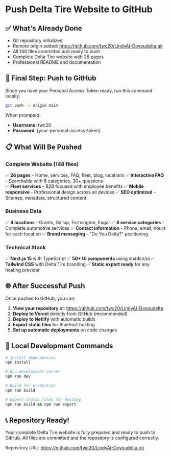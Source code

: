 # Push Delta Tire Website to GitHub

## ✅ What's Already Done
- Git repository initialized
- Remote origin added: https://github.com/twc20/LindyAI-Doyoudelta.git
- All 148 files committed and ready to push
- Complete Delta Tire website with 26 pages
- Professional README and documentation

## 🚀 Final Step: Push to GitHub

Since you have your Personal Access Token ready, run this command locally:

```bash
git push -u origin main
```

When prompted:
- **Username**: twc20
- **Password**: [your-personal-access-token]

## 📋 What Will Be Pushed

### Complete Website (148 files)
✅ **26 pages** - Home, services, FAQ, fleet, blog, locations
✅ **Interactive FAQ** - Searchable with 6 categories, 30+ questions  
✅ **Fleet services** - B2B focused with employee benefits
✅ **Mobile responsive** - Professional design across all devices
✅ **SEO optimized** - Sitemap, metadata, structured content

### Business Data
✅ **4 locations** - Grants, Gallup, Farmington, Eagar
✅ **8 service categories** - Complete automotive services
✅ **Contact information** - Phone, email, hours for each location
✅ **Brand messaging** - "Do You Delta?" positioning

### Technical Stack
✅ **Next.js 15** with TypeScript
✅ **50+ UI components** using shadcn/ui
✅ **Tailwind CSS** with Delta Tire branding
✅ **Static export ready** for any hosting provider

## 🌐 After Successful Push

Once pushed to GitHub, you can:

1. **View your repository** at: https://github.com/twc20/LindyAI-Doyoudelta
2. **Deploy to Vercel** directly from GitHub (recommended)
3. **Deploy to Netlify** with automatic builds
4. **Export static files** for Bluehost hosting
5. **Set up automatic deployments** on code changes

## 🔧 Local Development Commands

```bash
# Install dependencies
npm install

# Run development server
npm run dev

# Build for production
npm run build

# Export static files for hosting
npm run build && npm run export
```

## 📞 Repository Ready!

Your complete Delta Tire website is fully prepared and ready to push to GitHub. All files are committed and the repository is configured correctly.

Repository URL: https://github.com/twc20/LindyAI-Doyoudelta.git
